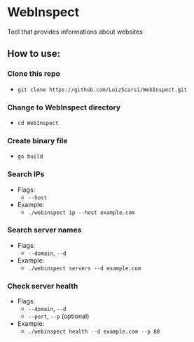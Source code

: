 # WebInspect
Tool that provides informations about websites

## How to use:
### Clone this repo
- `git clone https://github.com/LuizScarsi/WebInspect.git`
### Change to WebInspect directory
- `cd WebInspect`
### Create binary file
- `go build`
### Search IPs
- Flags: 
    - `--host`
- Example:
    - `./webinspect ip --host example.com`
### Search server names
- Flags: 
    - `--domain`, `--d`
- Example:
    - `./webinspect servers --d example.com`
### Check server health
- Flags:
    - `--domain`, `--d`
    - `--port`, `--p` (optional)
- Example:
    - `./webinspect health --d example.com --p 80`